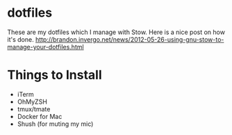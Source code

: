 dotfiles
========

These are my dotfiles which I manage with Stow.  Here is a nice post on how it's done. http://brandon.invergo.net/news/2012-05-26-using-gnu-stow-to-manage-your-dotfiles.html

Things to Install
=================

- iTerm
- OhMyZSH
- tmux/tmate
- Docker for Mac
- Shush (for muting my mic)
